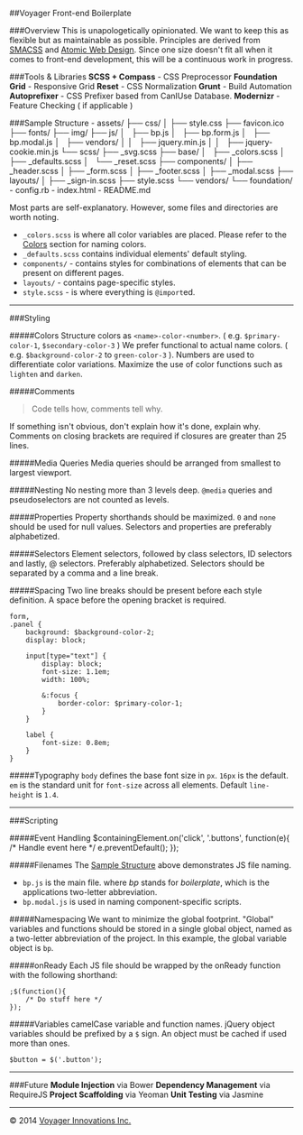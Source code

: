 ##Voyager Front-end Boilerplate

###Overview
This is unapologetically opinionated. We want to keep this as flexible but as maintainable as possible. Principles are derived from [SMACSS](http://smacss.link) and [Atomic Web Design](http://atomic.link). Since one size doesn't fit all when it comes to front-end development, this will be a continuous work in progress.

###Tools & Libraries
**SCSS + Compass** - CSS Preprocessor
**Foundation Grid** - Responsive Grid
**Reset** - CSS Normalization
**Grunt** - Build Automation
**Autoprefixer** - CSS Prefixer based from CanIUse Database.
**Modernizr** - Feature Checking ( if applicable )

###Sample Structure
    - assets/
         ├── css/
         │   ├── style.css
         ├── favicon.ico
         ├── fonts/
         ├── img/
         ├── js/
         │   ├── bp.js
         │   ├── bp.form.js
         │   ├── bp.modal.js
         │   ├── vendors/
         │   │   ├── jquery.min.js
         │   │   ├── jquery-cookie.min.js
         └── scss/
             ├── _svg.scss
             ├── base/
             │   ├── _colors.scss
             │   ├── _defaults.scss
             │   └── _reset.scss
             ├── components/
             │   ├── _header.scss
             │   ├── _form.scss
             │   ├── _footer.scss
             │   ├── _modal.scss
             ├── layouts/
             │   ├── _sign-in.scss
             ├── style.scss
             └── vendors/
                 └── foundation/
    - config.rb
    - index.html
    - README.md

Most parts are self-explanatory. However, some files and directories are worth noting.

 - `_colors.scss` is where all color variables are placed. Please refer to the [Colors](#colors) section for naming colors.
  - `_defaults.scss` contains individual elements' default styling.
  - `components/` - contains styles for combinations of elements that can be present on different pages.
  - `layouts/` - contains page-specific styles.
  - `style.scss` - is where everything is `@import`ed.

---

###Styling

#####Colors
Structure colors as `<name>-color-<number>`. ( e.g. `$primary-color-1`, `$secondary-color-3` )
We prefer functional to actual name colors. ( e.g. `$background-color-2` to `green-color-3` ).
Numbers are used to differentiate color variations.
Maximize the use of color functions such as `lighten` and `darken`.

#####Comments
> Code tells how, comments tell why.

If something isn't obvious, don't explain how it's done, explain why.
Comments on closing brackets are required if closures are greater than 25 lines.

#####Media Queries
Media queries should be arranged from smallest to largest viewport.

#####Nesting
No nesting more than 3 levels deep.
`@media` queries and pseudoselectors are not counted as levels.

#####Properties
Property shorthands should be maximized.
`0` and `none` should be used for null values.
Selectors and properties are preferably alphabetized.

#####Selectors
Element selectors, followed by class selectors, ID selectors and lastly, @ selectors. Preferably alphabetized.
Selectors should be separated by a comma and a line break.

#####Spacing
Two line breaks should be present before each style definition.
A space before the opening bracket is required.

    form,
    .panel {
        background: $background-color-2;
        display: block;

        input[type="text"] {
            display: block;
            font-size: 1.1em;
            width: 100%;

            &:focus {
                border-color: $primary-color-1;
            }
        }

        label {
            font-size: 0.8em;
        }
    }


#####Typography
`body` defines the base font size in `px`. `16px` is the default.
`em` is the standard unit for `font-size` across all elements.
Default `line-height` is `1.4`.

---

###Scripting

#####Event Handling
    $containingElement.on('click', '.buttons', function(e){
        /* Handle event here */
        e.preventDefault();
    });

#####Filenames
The [Sample Structure](#sample-structure) above demonstrates JS file naming.
 - `bp.js` is the main file. where *bp* stands for *boilerplate*, which is the applications two-letter abbreviation.
 - `bp.modal.js` is used in naming component-specific scripts.

#####Namespacing
We want to minimize the global footprint. "Global" variables and functions should be stored in a single global object, named as a two-letter abbreviation of the project. In this example, the global variable object is `bp`.

#####onReady
Each JS file should be wrapped by the onReady function with the following shorthand:

    ;$(function(){
        /* Do stuff here */
    });

#####Variables
camelCase variable and function names.
jQuery object variables should be prefixed by a `$` sign.
An object must be cached if used more than ones.

    $button = $('.button');

---

###Future
**Module Injection** via Bower
**Dependency Management** via RequireJS
**Project Scaffolding** via Yeoman
**Unit Testing** via Jasmine

------------------------------------
&copy; 2014 [Voyager Innovations Inc.](http://voyagerinnovation.com)